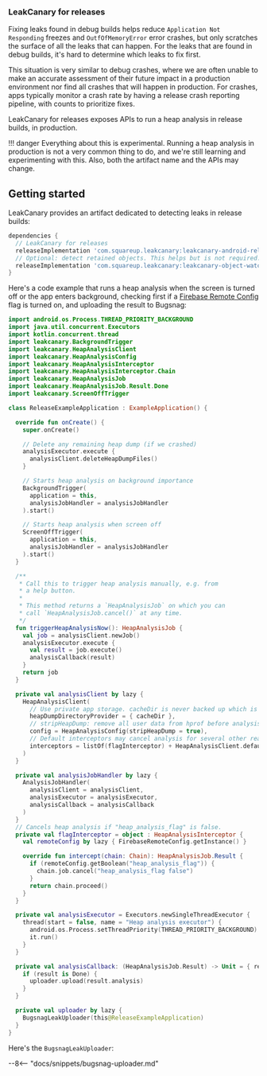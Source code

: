 ### LeakCanary for releases

Fixing leaks found in debug builds helps reduce `Application Not Responding` freezes and
`OutfOfMemoryError` error crashes, but only scratches the surface of all the leaks that can happen.
For the leaks that are found in debug builds, it's hard to determine which leaks to fix first.

This situation is very similar to debug crashes, where we are
often unable to make an accurate assessment of their future impact in a production environment nor
find all crashes that will happen in production. For crashes, apps typically monitor a crash rate by
having a release crash reporting pipeline, with counts to prioritize fixes.

LeakCanary for releases exposes APIs to run a heap analysis in release builds, in production.

!!! danger
    Everything about this is experimental. Running a heap analysis in production is not a very
    common thing to do, and we're still learning and experimenting with this. Also, both the
    artifact name and the APIs may change.

## Getting started

LeakCanary provides an artifact dedicated to detecting leaks in release builds:

```groovy
dependencies {
  // LeakCanary for releases
  releaseImplementation 'com.squareup.leakcanary:leakcanary-android-release:{{ leak_canary.release }}'
  // Optional: detect retained objects. This helps but is not required.
  releaseImplementation 'com.squareup.leakcanary:leakcanary-object-watcher-android:{{ leak_canary.release }}'
}
```

Here's a code example that runs a heap analysis when the screen is turned off or the app enters background, checking first if a [Firebase Remote Config](https://firebase.google.com/products/remote-config) flag is turned on, and uploading the result to Bugsnag:

```kotlin
import android.os.Process.THREAD_PRIORITY_BACKGROUND
import java.util.concurrent.Executors
import kotlin.concurrent.thread
import leakcanary.BackgroundTrigger
import leakcanary.HeapAnalysisClient
import leakcanary.HeapAnalysisConfig
import leakcanary.HeapAnalysisInterceptor
import leakcanary.HeapAnalysisInterceptor.Chain
import leakcanary.HeapAnalysisJob
import leakcanary.HeapAnalysisJob.Result.Done
import leakcanary.ScreenOffTrigger

class ReleaseExampleApplication : ExampleApplication() {

  override fun onCreate() {
    super.onCreate()

    // Delete any remaining heap dump (if we crashed)
    analysisExecutor.execute {
      analysisClient.deleteHeapDumpFiles()
    }

    // Starts heap analysis on background importance
    BackgroundTrigger(
      application = this,
      analysisJobHandler = analysisJobHandler
    ).start()

    // Starts heap analysis when screen off
    ScreenOffTrigger(
      application = this,
      analysisJobHandler = analysisJobHandler
    ).start()
  }

  /**
   * Call this to trigger heap analysis manually, e.g. from
   * a help button.
   *
   * This method returns a `HeapAnalysisJob` on which you can
   * call `HeapAnalysisJob.cancel()` at any time.
   */
  fun triggerHeapAnalysisNow(): HeapAnalysisJob {
    val job = analysisClient.newJob()
    analysisExecutor.execute {
      val result = job.execute()
      analysisCallback(result)
    }
    return job
  }

  private val analysisClient by lazy {
    HeapAnalysisClient(
      // Use private app storage. cacheDir is never backed up which is important.
      heapDumpDirectoryProvider = { cacheDir },
      // stripHeapDump: remove all user data from hprof before analysis.
      config = HeapAnalysisConfig(stripHeapDump = true),
      // Default interceptors may cancel analysis for several other reasons.
      interceptors = listOf(flagInterceptor) + HeapAnalysisClient.defaultInterceptors(this)
    )
  }

  private val analysisJobHandler by lazy {
    AnalysisJobHandler(
      analysisClient = analysisClient,
      analysisExecutor = analysisExecutor,
      analysisCallback = analysisCallback
    )
  }
  // Cancels heap analysis if "heap_analysis_flag" is false.
  private val flagInterceptor = object : HeapAnalysisInterceptor {
    val remoteConfig by lazy { FirebaseRemoteConfig.getInstance() }

    override fun intercept(chain: Chain): HeapAnalysisJob.Result {
      if (remoteConfig.getBoolean("heap_analysis_flag")) {
        chain.job.cancel("heap_analysis_flag false")
      }
      return chain.proceed()
    }
  }

  private val analysisExecutor = Executors.newSingleThreadExecutor {
    thread(start = false, name = "Heap analysis executor") {
      android.os.Process.setThreadPriority(THREAD_PRIORITY_BACKGROUND)
      it.run()
    }
  }

  private val analysisCallback: (HeapAnalysisJob.Result) -> Unit = { result ->
    if (result is Done) {
      uploader.upload(result.analysis)
    }
  }

  private val uploader by lazy {
    BugsnagLeakUploader(this@ReleaseExampleApplication)
  }
}
```

Here's the `BugsnagLeakUploader`:

--8<-- "docs/snippets/bugsnag-uploader.md"
